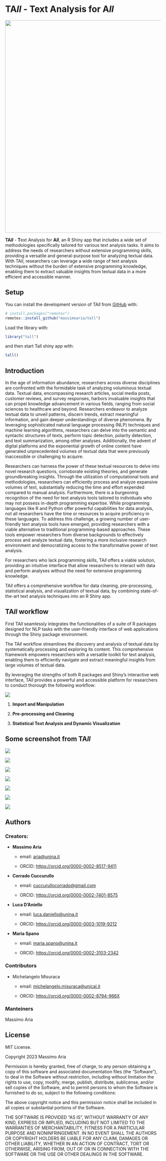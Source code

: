 
<!-- README.md is generated from README.Rmd. Please edit that file -->

# **TA*ll*** - **T**ext Analysis for **A*ll***

<img src="images/tall_logo.jpg" width="685" />

<!-- badges: start -->
<!-- badges: end -->

**TA*ll*** - **T**ext Analysis for **A*ll***, an R Shiny app that
includes a wide set of methodologies specifically tailored for various
text analysis tasks. It aims to address the needs of researchers without
extensive programming skills, providing a versatile and general-purpose
tool for analyzing textual data. With TA*ll*, researchers can leverage a
wide range of text analysis techniques without the burden of extensive
programming knowledge, enabling them to extract valuable insights from
textual data in a more efficient and accessible manner.

## Setup

You can install the development version of TA*ll* from
[GitHub](https://github.com/) with:

``` r
# install.packages("remotes")
remotes::install_github("massimoaria/tall")
```

Load the library with:

``` r
library("tall")
```

and then start Tall shiny app with:

``` r
tall()
```

## Introduction

In the age of information abundance, researchers across diverse
disciplines are confronted with the formidable task of analyzing
voluminous textual data. Textual data, encompassing research articles,
social media posts, customer reviews, and survey responses, harbors
invaluable insights that can propel knowledge advancement in various
fields, ranging from social sciences to healthcare and beyond.
Researchers endeavor to analyze textual data to unveil patterns, discern
trends, extract meaningful information, and gain deeper understandings
of diverse phenomena. By leveraging sophisticated natural language
processing (NLP) techniques and machine learning algorithms, researchers
can delve into the semantic and syntactic structures of texts, perform
topic detection, polarity detection, and text summarization, among other
analyses. Additionally, the advent of digital platforms and the
exponential growth of online content have generated unprecedented
volumes of textual data that were previously inaccessible or challenging
to acquire.

Researchers can harness the power of these textual resources to delve
into novel research questions, corroborate existing theories, and
generate groundbreaking insights. Through the utilization of
computational tools and methodologies, researchers can efficiently
process and analyze expansive volumes of text, substantially reducing
the time and effort expended compared to manual analysis. Furthermore,
there is a burgeoning recognition of the need for text analysis tools
tailored to individuals who may not possess in-depth programming
expertise. While programming languages like R and Python offer powerful
capabilities for data analysis, not all researchers have the time or
resources to acquire proficiency in these languages. To address this
challenge, a growing number of user-friendly text analysis tools have
emerged, providing researchers with a viable alternative to traditional
programming-based approaches. These tools empower researchers from
diverse backgrounds to effectively process and analyze textual data,
fostering a more inclusive research environment and democratizing access
to the transformative power of text analysis.

For researchers who lack programming skills, TA*ll* offers a viable
solution, providing an intuitive interface that allow researchers to
interact with data and perform analyses without the need for extensive
programming knowledge.

TA*ll* offers a comprehensive workflow for data cleaning,
pre-processing, statistical analysis, and visualization of textual data,
by combining state-of-the-art text analysis techniques into an R Shiny
app.

## TA*ll* workflow

First TA*ll* seamlessly integrates the functionalities of a suite of R
packages designed for NLP tasks with the user-friendly interface of web
applications through the Shiny package environment.

The TA*ll* workflow streamlines the discovery and analysis of textual
data by systematically processing and exploring its content. This
comprehensive framework empowers researchers with a versatile toolkit
for text analysis, enabling them to efficiently navigate and extract
meaningful insights from large volumes of textual data.

By leveraging the strengths of both R packages and Shiny’s interactive
web interface, TA*ll* provides a powerful and accessible platform for
researchers to conduct thorough the following workflow:

![](images/workflow.png)

1.  **Import and Manipulation**

2.  **Pre-processing and Cleaning**

3.  **Statistical Text Analysis and Dynamic Visualization**

## Some screenshot from TA*ll*

![](images/import.png)

![](images/edit.png)

![](images/postag.png)

![](images/customlist.png)

![](images/overview.png)

![](images/words.png)

![](images/documents.png)

## Authors

### Creators:

- **Massimo Aria**

  - email: aria@unina.it

  - ORCID: <https://orcid.org/0000-0002-8517-9411>

- **Corrado Cuccurullo**

  - email: cuccurullocorrado@gmail.com

  - ORCID: <https://orcid.org/0000-0002-7401-8575>

- **Luca D’Aniello**

  - email: luca.daniello@unina.it

  - ORCID: <https://orcid.org/0000-0003-1019-9212>

- **Maria Spano**

  - email: maria.spano@unina.it

  - ORCID: <https://orcid.org/0000-0002-3103-2342>

### Contributors

- Michelangelo Misuraca

  - email: michelangelo.misuraca@unical.it

  - ORCID: <https://orcid.org/0000-0002-8794-966X>

### Manteiners

Massimo Aria

## License

MIT License.

Copyright 2023 Massimo Aria

Permission is hereby granted, free of charge, to any person obtaining a
copy of this software and associated documentation files (the
“Software”), to deal in the Software without restriction, including
without limitation the rights to use, copy, modify, merge, publish,
distribute, sublicense, and/or sell copies of the Software, and to
permit persons to whom the Software is furnished to do so, subject to
the following conditions:

The above copyright notice and this permission notice shall be included
in all copies or substantial portions of the Software.

THE SOFTWARE IS PROVIDED “AS IS”, WITHOUT WARRANTY OF ANY KIND, EXPRESS
OR IMPLIED, INCLUDING BUT NOT LIMITED TO THE WARRANTIES OF
MERCHANTABILITY, FITNESS FOR A PARTICULAR PURPOSE AND NONINFRINGEMENT.
IN NO EVENT SHALL THE AUTHORS OR COPYRIGHT HOLDERS BE LIABLE FOR ANY
CLAIM, DAMAGES OR OTHER LIABILITY, WHETHER IN AN ACTION OF CONTRACT,
TORT OR OTHERWISE, ARISING FROM, OUT OF OR IN CONNECTION WITH THE
SOFTWARE OR THE USE OR OTHER DEALINGS IN THE SOFTWARE.
